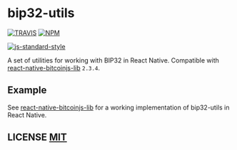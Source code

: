# bip32-utils

[![TRAVIS](https://secure.travis-ci.org/bitcoinjs/bip32-utils.png)](http://travis-ci.org/bitcoinjs/bip32-utils)
[![NPM](http://img.shields.io/npm/v/bip32-utils.svg)](https://www.npmjs.org/package/bip32-utils)

[![js-standard-style](https://cdn.rawgit.com/feross/standard/master/badge.svg)](https://github.com/feross/standard)

A set of utilities for working with BIP32 in React Native.
Compatible with [react-native-bitcoinjs-lib](https://github.com/39otrebla/react-native-bitcoinjs-lib) `2.3.4`.


## Example

See [react-native-bitcoinjs-lib](https://github.com/39otrebla/react-native-bitcoinjs-lib/tree/master/example) for a working implementation of bip32-utils in React Native.

## LICENSE [MIT](LICENSE)
